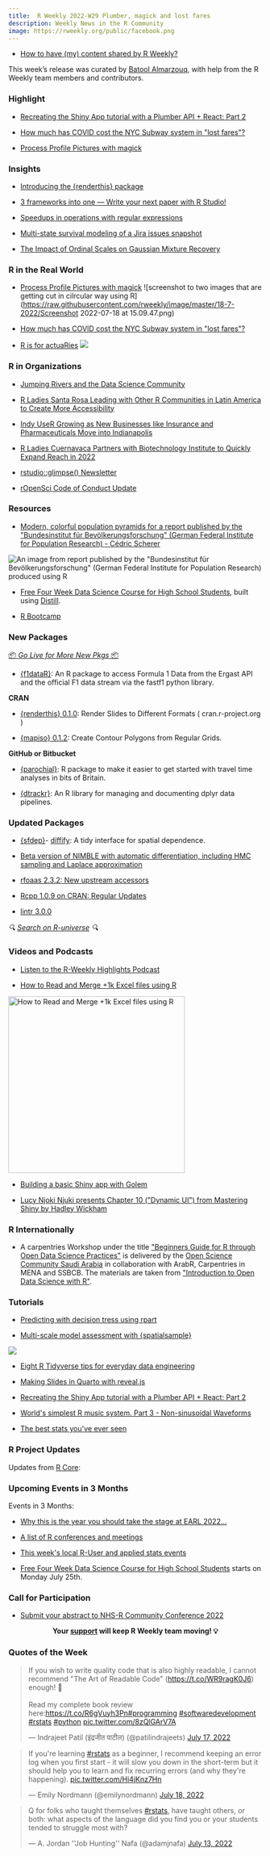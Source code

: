 ```yaml
---
title:  R Weekly 2022-W29 Plumber, magick and lost fares
description: Weekly News in the R Community
image: https://rweekly.org/public/facebook.png
---
```



+ [How to have (my) content shared by R Weekly?](https://github.com/rweekly/rweekly.org#how-to-have-my-content-shared-by-r-weekly)

This week’s release was curated by [Batool Almarzouq](https://github.com/BatoolMM), with help from the R Weekly team members and contributors.
                                                                                                                                                                                                                                                                                                         
###  Highlight

+ [Recreating the Shiny App tutorial with a Plumber API + React: Part 2](https://www.jumpingrivers.com/blog/r-shiny-plumber-react-node-npm-part-2/)  
                                                                                                           
+ [How much has COVID cost the NYC Subway system in \"lost fares\"?](https://jlaw.netlify.app/2022/07/13/how-much-has-covid-cost-the-nyc-subway-system-in-lost-fares/)

+ [Process Profile Pictures with magick](https://www.garrickadenbuie.com/blog/process-profile-picture-magick/)


### Insights

+ [Introducing the {renderthis} package](https://www.jhelvy.com/posts/2022-06-28-introducing-renderthis/)

+ [3 frameworks into one — Write your next paper with R Studio!](https://www.ds-econ.com/write-your-whole-paper-in-r-it-is-better/)

+ [Speedups in operations with regular expressions](https://blog.r-project.org/2022/07/12/speedups-in-operations-with-regular-expressions/index.html)

+ [Multi-state survival modeling of a Jira issues snapshot](https://shape-of-code.com/2022/07/10/multi-state-survival-modeling-of-a-jira-issues-snapshot/)

+ [The Impact of Ordinal Scales on Gaussian Mixture Recovery](http://jmbh.github.io//OrdinalGMM/)                                                                                                                                                      

### R in the Real World

+ [Process Profile Pictures with magick](https://www.garrickadenbuie.com/blog/process-profile-picture-magick/)
![screenshot to two images that are getting cut in cilrcular way using R](https://raw.githubusercontent.com/rweekly/image/master/18-7-2022/Screenshot 2022-07-18 at 15.09.47.png)

+ [How much has COVID cost the NYC Subway system in \"lost fares\"?](https://jlaw.netlify.app/2022/07/13/how-much-has-covid-cost-the-nyc-subway-system-in-lost-fares/)

+ [R is for actuaRies](https://rviews.rstudio.com/2022/07/12/r-is-for-actuaries/)
![](https://raw.githubusercontent.com/rweekly/image/master/18-7-2022/unnamed-chunk.png)
                                                                                                                                                                     
###  R in Organizations

+ [Jumping Rivers and the Data Science Community](https://www.jumpingrivers.com/blog/jr-and-the-data-science-community/)                                                                                                                               
+ [R Ladies Santa Rosa Leading with Other R Communities in Latin America to Create More Accessibility](https://www.r-consortium.org/blog/2022/07/14/r-ladies-santa-rosa-leading-with-other-r-communities-in-latin-america-to-create-more-accessibility)

+ [Indy UseR Growing as New Businesses like Insurance and Pharmaceuticals Move into Indianapolis](https://www.r-consortium.org/blog/2022/07/12/indy-user-growing)
                                                                                      
+ [R Ladies Cuernavaca Partners with Biotechnology Institute to Quickly Expand Reach in 2022](https://www.r-consortium.org/blog/2022/07/07/r-ladies-cuernacava-partners-with-biotechnology-institute)

+ [rstudio::glimpse() Newsletter](https://www.rstudio.com/blog/rstudio-glimpse-newsletter-01/)                                                                                                                                                         
+ [rOpenSci Code of Conduct Update](https://ropensci.org/blog/2022/07/12/coc-update/) 
                                                                                                                                                                

###  Resources

+ [Modern, colorful population pyramids for a report published by the "Bundesinstitut für Bevölkerungsforschung" (German Federal Institute for Population Research) - Cédric Scherer](https://github.com/z3tt/BiB-population-pyramids)

![An image from report published by the "Bundesinstitut für Bevölkerungsforschung" (German Federal Institute for Population Research) produced using R](https://raw.githubusercontent.com/rweekly/image/master/18-7-2022/familienstand_cvd.png)

+ [Free Four Week Data Science Course for High School Students](https://bootcamp.davidkane.info/projects.html), built using [Distill](https://rstudio.github.io/distill/).

+ [R Bootcamp](https://r-bootcamp.netlify.app/)

###  New Packages

<p class="added-hostname"><a href="https://rweekly.org/live" target="_blank" class="externalLink">📦 <i>Go Live for More New Pkgs</i> 📦</a></p>

+ [{f1dataR}](https://github.com/SCasanova/f1dataR): An R package to access Formula 1 Data from the Ergast API and the official F1 data stream via the fastf1 python library.

**CRAN**

+ [{renderthis} 0.1.0]([url](https://cran.r-project.org/web/packages/renderthis/index.html)): Render Slides to Different Formats ( cran.r-project.org ) 

+ [{mapiso} 0.1.2](https://cran.r-project.org/package=mapiso): Create Contour Polygons from Regular Grids.


**GitHub or Bitbucket**

+ [{parochial}](https://github.com/stupidpupil/parochial): R package to make it easier to get started with travel time analyses in bits of Britain.

+ [{dtrackr}](https://github.com/terminological/dtrackr): An R library for managing and documenting dplyr data pipelines.

### Updated Packages

+ [{sfdep}](https://github.com/josiahparry/sfdep/)- [diffify](https://diffify.com/R/sfdep/empty/0.1.0): A tidy interface for spatial dependence.

+ [Beta version of NIMBLE with automatic differentiation, including HMC sampling and Laplace approximation](https://r-nimble.org/beta-version-of-nimble-with-automatic-differentiation-including-hmc-sampling-and-laplace-approximation)   

+ [rfoaas 2.3.2: New upstream accessors](http://dirk.eddelbuettel.com/blog/2022/07/13#rfoaas_2.3.2)                                                                                                                                                    
+ [Rcpp 1.0.9 on CRAN: Regular Updates](http://dirk.eddelbuettel.com/blog/2022/07/09#rcpp_1.0.9)    

+ [lintr 3.0.0](https://www.tidyverse.org/blog/2022/07/lintr-3-0-0/)                                                                                                                                                                                   

<i>🔍 [Search on R-universe](https://r-universe.dev/) 🔍</i>

###  Videos and Podcasts

- [Listen to the R-Weekly Highlights Podcast](https://rweekly.fireside.fm/)

- [How to Read and Merge +1k Excel files using R](https://www.youtube.com/watch?v=BHdWYonrPAs)
<a href="https://www.youtube.com/watch?v=BHdWYonrPAs">
  <img src="https://i.ytimg.com/vi/BHdWYonrPAs/maxresdefault.jpg" title="How to Read and Merge +1k Excel files using R" target="_blank" width="350"/>
</a>

- [Building a basic Shiny app with Golem](https://www.youtube.com/watch?v=DW-HPfohfwg)

- [Lucy Njoki Njuki presents Chapter 10 ("Dynamic UI") from Mastering Shiny by Hadley Wickham](https://www.youtube.com/watch?v=2LQyxFMJ4Kg)


### R Internationally

- A carpentries Workshop under the title ["Beginners Guide for R through Open Data Science Practices"](https://open-science-community-saudi-arabia.github.io/Beginners-Guide-for-R-through-Open-Data-Science-Practices/) is delivered by the [Open Science Community Saudi Arabia](https://osc-ksa.com) in collaboration with ArabR,  Carpentries in MENA and SSBCB. The materials are taken from ["Introduction to Open Data Science with R"](https://carpentries-incubator.github.io/open-science-with-r/).

###  Tutorials

- [Predicting with decision tress using rpart](https://jmsallan.netlify.app/blog/predicting-with-decision-tress-using-rpart/)

+ [Multi-scale model assessment with {spatialsample}](https://www.tidymodels.org/learn/work/multi-scale/)

![](https://user-images.githubusercontent.com/38229299/178736211-e8044946-7c24-49a3-9526-e2a74e691582.png)

+ [Eight R Tidyverse tips for everyday data engineering](https://tomaztsql.wordpress.com/2022/07/14/eight-r-tidyverse-tips-for-everyday-data-engineering/)

+ [Making Slides in Quarto with reveal.js](https://meghan.rbind.io/blog/quarto-slides/)

+ [Recreating the Shiny App tutorial with a Plumber API + React: Part 2](https://www.jumpingrivers.com/blog/r-shiny-plumber-react-node-npm-part-2/)

+ [World's simplest R music system. Part 3 - Non-sinusoidal Waveforms](https://coolbutuseless.github.io/2022/07/12/worlds-simplest-r-music-system.-part-3-non-sinusoidal-waveforms/)            

+ [The best stats you've ever seen](https://www.harsh17.in/the-best-stats-you-ve-ever-seen/?utm_campaign=Next%20%E2%80%94%20Today%20I%20Learned%20About%20R&utm_medium=email&utm_source=Revue%20newsletter)

<!--<div class="post-more-begin></div><div class="post-more-end"></div>-->

###  R Project Updates

Updates from [R Core](http://developer.r-project.org/blosxom.cgi/R-devel/NEWS):


###  Upcoming Events in 3 Months

Events in 3 Months:

+ [Why this is the year you should take the stage at EARL 2022…](https://r-posts.com/why-this-is-the-year-you-should-take-the-stage-at-earl-2022/)                                                                                                     
+ [A list of R conferences and meetings](https://jumpingrivers.github.io/meetingsR/events.html)

+ [This week's local R-User and applied stats events](https://community.rstudio.com/c/irl)

+ [Free Four Week Data Science Course for High School Students](https://bootcamp.davidkane.info/) starts on Monday July 25th.


###  Call for Participation

+ [Submit your abstract to NHS-R Community Conference 2022](https://nhsrcommunity.com/events/nhs-r-conference-2022/)

<p class="hide-support added-hostname support-rweekly" style="text-align: center;font-weight: bold;">Your <a class="non-visited externalLink" href="https://www.patreon.com/rweekly" onclick="pas(this)">support</a> will keep R Weekly team moving! 💡</p>

###  Quotes of the Week

<blockquote class="twitter-tweet"><p lang="en" dir="ltr">If you wish to write quality code that is also highly readable, I cannot recommend &quot;The Art of Readable Code&quot; (<a href="https://t.co/WR9ragK0J6">https://t.co/WR9ragK0J6</a>) enough! 📖<br><br>Read my complete book review here:<a href="https://t.co/R6gVuyh3Pn">https://t.co/R6gVuyh3Pn</a><a href="https://twitter.com/hashtag/programming?src=hash&amp;ref_src=twsrc%5Etfw">#programming</a> <a href="https://twitter.com/hashtag/softwaredevelopment?src=hash&amp;ref_src=twsrc%5Etfw">#softwaredevelopment</a> <a href="https://twitter.com/hashtag/rstats?src=hash&amp;ref_src=twsrc%5Etfw">#rstats</a> <a href="https://twitter.com/hashtag/python?src=hash&amp;ref_src=twsrc%5Etfw">#python</a> <a href="https://t.co/8zQlGArV7A">pic.twitter.com/8zQlGArV7A</a></p>&mdash; Indrajeet Patil (इंद्रजीत पाटील) (@patilindrajeets) <a href="https://twitter.com/patilindrajeets/status/1548601123254243332?ref_src=twsrc%5Etfw">July 17, 2022</a></blockquote> <script async src="https://platform.twitter.com/widgets.js" charset="utf-8"></script>

<blockquote class="twitter-tweet"><p lang="en" dir="ltr">If you&#39;re learning <a href="https://twitter.com/hashtag/rstats?src=hash&amp;ref_src=twsrc%5Etfw">#rstats</a> as a beginner, I recommend keeping an error log when you first start - it will slow you down in the short-term but it should help you to learn and fix recurring errors (and why they&#39;re happening). <a href="https://t.co/Hi4jKnz7Hn">pic.twitter.com/Hi4jKnz7Hn</a></p>&mdash; Emily Nordmann (@emilynordmann) <a href="https://twitter.com/emilynordmann/status/1548942198246440962?ref_src=twsrc%5Etfw">July 18, 2022</a></blockquote> <script async src="https://platform.twitter.com/widgets.js" charset="utf-8"></script>

<blockquote class="twitter-tweet"><p lang="en" dir="ltr">Q for folks who taught themselves <a href="https://twitter.com/hashtag/rstats?src=hash&amp;ref_src=twsrc%5Etfw">#rstats</a>, have taught others, or both: what aspects of the language did you find you or your students tended to struggle most with?</p>&mdash; A. Jordan &#39;&#39;Job Hunting&#39;&#39; Nafa (@adamjnafa) <a href="https://twitter.com/adamjnafa/status/1547116826894671872?ref_src=twsrc%5Etfw">July 13, 2022</a></blockquote> <script async src="https://platform.twitter.com/widgets.js" charset="utf-8"></script>
